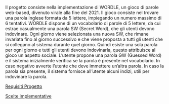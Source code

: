 Il progetto consiste nella implementazione di WORDLE, un gioco di parole web-based, divenuto virale alla fine del 2021.  Il gioco consiste nel trovare una parola inglese formata da 5 lettere, impiegando un numero massimo di 6 tentativi. WORDLE dispone di un vocabolario di parole di 5 lettere, da cui estrae casualmente una parola SW (Secret Word), che gli utenti devono indovinare. Ogni giorno viene selezionata una nuova SW, che rimane invariata fino al giorno successivo e che viene proposta a tutti gli utenti che si collegano al sistema durante quel giorno. Quindi esiste una sola parola per ogni giorno e tutti gli utenti devono indovinarla, questo attribuisce al gioco un aspetto sociale. L’utente propone una parola GW (Guessed Word) e il sistema inizialmente verifica se la parola è presente nel vocabolario. In caso negativo avverte l’utente che deve immettere un’altra parola. In caso la parola sia presente, il sistema fornisce all’utente alcuni indizi, utili per indovinare la parola.

[Requisiti Progetto](Requirements.pdf)

[Scelte implementative]("Relazione_Laboratorio.pdf")
